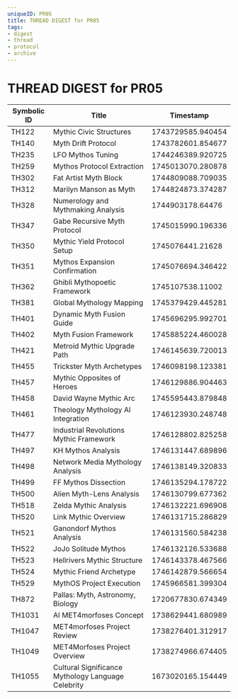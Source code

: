 ```yaml
---
uniqueID: PR05
title: THREAD DIGEST for PR05
tags:
- digest
- thread
- protocol
- archive
---
```



# THREAD DIGEST for PR05

| Symbolic ID | Title | Timestamp |
|-------------|-------|-----------|
| TH122 | Mythic Civic Structures | 1743729585.940454 |
| TH140 | Myth Drift Protocol | 1743782601.854677 |
| TH235 | LFO Mythos Tuning | 1744246389.920725 |
| TH259 | Mythos Protocol Extraction | 1745013070.280878 |
| TH302 | Fat Artist Myth Block | 1744809088.709035 |
| TH312 | Marilyn Manson as Myth | 1744824873.374287 |
| TH328 | Numerology and Mythmaking Analysis | 1744903178.64476 |
| TH347 | Gabe Recursive Myth Protocol | 1745015990.196336 |
| TH350 | Mythic Yield Protocol Setup | 1745076441.21628 |
| TH351 | Mythos Expansion Confirmation | 1745076694.346422 |
| TH362 | Ghibli Mythopoetic Framework | 1745107538.11002 |
| TH381 | Global Mythology Mapping | 1745379429.445281 |
| TH401 | Dynamic Myth Fusion Guide | 1745696295.992701 |
| TH402 | Myth Fusion Framework | 1745885224.460028 |
| TH421 | Metroid Mythic Upgrade Path | 1746145639.720013 |
| TH455 | Trickster Myth Archetypes | 1746098198.123381 |
| TH457 | Mythic Opposites of Heroes | 1746129886.904463 |
| TH458 | David Wayne Mythic Arc | 1745595443.879848 |
| TH461 | Theology Mythology AI Integration | 1746123930.248748 |
| TH477 | Industrial Revolutions Mythic Framework | 1746128802.825258 |
| TH497 | KH Mythos Analysis | 1746131447.689896 |
| TH498 | Network Media Mythology Analysis | 1746138149.320833 |
| TH499 | FF Mythos Dissection | 1746135294.178722 |
| TH500 | Alien Myth-Lens Analysis | 1746130799.677362 |
| TH518 | Zelda Mythic Analysis | 1746132221.696908 |
| TH520 | Link Mythic Overview | 1746131715.286829 |
| TH521 | Ganondorf Mythos Analysis | 1746131560.584238 |
| TH522 | JoJo Solitude Mythos | 1746132126.533688 |
| TH523 | Hellrivers Mythic Structure | 1746143378.467566 |
| TH524 | Mythic Friend Archetype | 1746142879.566654 |
| TH529 | MythOS Project Execution | 1745966581.399304 |
| TH872 | Pallas: Myth, Astronomy, Biology | 1720677830.674349 |
| TH1031 | AI MET4morfoses Concept | 1738629441.680989 |
| TH1047 | MET4morfoses Project Review | 1738276401.312917 |
| TH1049 | MET4Morfoses Project Overview | 1738274966.674405 |
| TH1055 | Cultural Significance Mythology Language Celebrity | 1673020165.154449 |